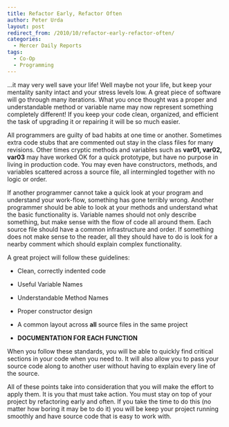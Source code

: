 ```yaml
---
title: Refactor Early, Refactor Often
author: Peter Urda
layout: post
redirect_from: /2010/10/refactor-early-refactor-often/
categories:
  - Mercer Daily Reports
tags:
  - Co-Op
  - Programming
---
```

&#8230;it may very well save your life! Well maybe not your life, but keep your mentality sanity intact and your stress levels low. A great piece of software will go through many iterations. What you once thought was a proper and understandable method or variable name may now represent something completely different! If you keep your code clean, organized, and efficient the task of upgrading it or repairing it will be so much easier.

All programmers are guilty of bad habits at one time or another. Sometimes extra code stubs that are commented out stay in the class files for many revisions. Other times cryptic methods and variables such as **var01, var02, var03** may have worked OK for a quick prototype, but have no purpose in living in production code. You may even have constructors, methods, and variables scattered across a source file, all intermingled together with no logic or order.

If another programmer cannot take a quick look at your program and understand your work-flow, something has gone terribly wrong. Another programmer should be able to look at your methods and understand what the basic functionality is. Variable names should not only describe something, but make sense with the flow of code all around them. Each source file should have a common infrastructure and order. If something does not make sense to the reader, all they should have to do is look for a nearby comment which should explain complex functionality.

A great project will follow these guidelines:

  * Clean, correctly indented code
  * Useful Variable Names
  * Understandable Method Names
  * Proper constructor design
  * A common layout across **all** source files in the same project
  * **DOCUMENTATION FOR EACH FUNCTION** </ul> 
    When you follow these standards, you will be able to quickly find critical sections in your code when you need to. It will also allow you to pass your source code along to another user without having to explain every line of the source.
    
    All of these points take into consideration that you will make the effort to apply them. It is you that must take action. You must stay on top of your project by refactoring early and often. If you take the time to do this (no matter how boring it may be to do it) you will be keep your project running smoothly and have source code that is easy to work with.
